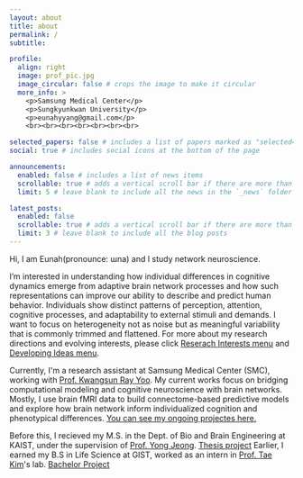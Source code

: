 ```yaml
---
layout: about
title: about
permalink: /
subtitle:

profile:
  align: right
  image: prof_pic.jpg
  image_circular: false # crops the image to make it circular
  more_info: >
    <p>Samsung Medical Center</p>
    <p>Sungkyunkwan University</p>
    <p>eunahyyang@gmail.com</p>
    <br><br><br><br><br><br><br>

selected_papers: false # includes a list of papers marked as "selected={true}"
social: true # includes social icons at the bottom of the page

announcements:
  enabled: false # includes a list of news items
  scrollable: true # adds a vertical scroll bar if there are more than 3 news items
  limit: 5 # leave blank to include all the news in the `_news` folder

latest_posts:
  enabled: false
  scrollable: true # adds a vertical scroll bar if there are more than 3 new posts items
  limit: 3 # leave blank to include all the blog posts
---
```


Hi, I am Eunah(pronounce: ɯna) and I study network neuroscience.

I’m interested in understanding how individual differences in cognitive dynamics emerge from adaptive brain network processes and how such representations can improve our ability to describe and predict human behavior. Individuals show distinct patterns of perception, attention, cognitive processes, and adaptability to external stimuli and demands. I want to focus on heterogeneity not as noise but as meaningful variability that is commonly trimmed and flattened. For more about my research directions and evolving interests, please click [Reserach Interests menu](https://eunahyang.github.io/research-interests/) and [Developing Ideas menu](https://eunahyang.github.io/developing-ideas/).

Currently, I'm a research assistant at Samsung Medical Center (SMC), working with [Prof. Kwangsun Ray Yoo](https://scholar.google.com/citations?user=Y6ogPgMAAAAJ&hl=ko). My current works focus on bridging computational modeling and cognitive neuroscience with brain networks. Mostly, I use brain fMRI data to build connectome-based predictive models and explore how brain network inform individualized cognition and phenotypical differences. [You can see my ongoing projectes here.](https://eunahyang.github.io/projects/#Current)

Before this, I recieved my M.S. in the Dept. of Bio and Brain Engineering at KAIST, under the supervision of [Prof. Yong Jeong](https://scholar.google.com/citations?user=zsVfg6sAAAAJ&hl=ko). [Thesis project](https://eunahyang.github.io/projects/pd-amyloid/) Earlier, I earned my B.S in Life Science at GIST, worked as an intern in [Prof. Tae Kim](https://scholar.google.com/citations?user=A_diSGUAAAAJ&hl=en)'s lab. [Bachelor Project](https://eunahyang.github.io/projects/eosinophil-bbb/)

<!--
Before this, I received my M.S. in the Dept. of Bio and Brain Engineering at KAIST, under the supervision of [Prof. Yong Jeong](https://scholar.google.com/citations?user=zsVfg6sAAAAJ&hl=ko). [My project](https://eunahyang.github.io/projects/pd-amyloid/) explored Parkinson's disease heterogeneity from a mixed-pathological perspective, focusing on the cognitive and neuropsychiatric burdens beyond motor deficits. 

Earlier, I earned my B.S. in Life Sceince at GIST, where I did my [very first individual project](https://eunahyang.github.io/projects/eosinophil-bbb/) in [Prof. Tae Kim](https://scholar.google.com/citations?user=A_diSGUAAAAJ&hl=en)'s lab. I explored how eosinophilia-induced hypoxia affects brain vasculature integrity in mice.
-->

<!--
Formats:
Link to your favorite [subreddit](http://reddit.com).
You can put a picture in, too. just name your picture `prof_pic.jpg` and put it in the `img/` folder.
Put your address / P.O. box / other info right below your picture.
You can also disable any of these elements by editing `profile` property of the YAML header of your `_pages/about.md`.
Edit `_bibliography/papers.bib` and Jekyll will render your [publications page](/al-folio/publications/) automatically.
This theme is set up to use [Font Awesome icons](https://fontawesome.com/) and [Academicons](https://jpswalsh.github.io/academicons/), like the ones below.
-->
